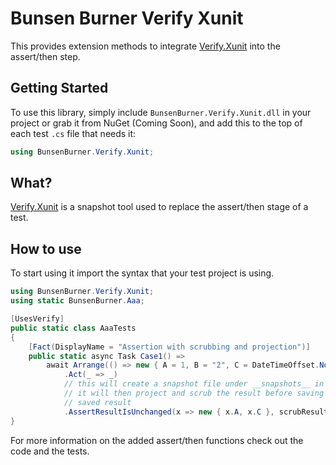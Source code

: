 ﻿# Bunsen Burner Verify Xunit

This provides extension methods to
integrate [Verify.Xunit](https://github.com/VerifyTests/Verify) into the
assert/then
step.

## Getting Started

To use this library, simply include `BunsenBurner.Verify.Xunit.dll` in your
project
or grab
it from NuGet (Coming Soon), and add this to the top of each test `.cs` file
that needs it:

```C#
using BunsenBurner.Verify.Xunit;
```

## What?

[Verify.Xunit](https://github.com/VerifyTests/Verify) is a snapshot tool used to
replace the assert/then stage of a test.

## How to use

To start using it import the syntax that your test project is using.

```c#
using BunsenBurner.Verify.Xunit;
using static BunsenBurner.Aaa;

[UsesVerify]
public static class AaaTests
{
    [Fact(DisplayName = "Assertion with scrubbing and projection")]
    public static async Task Case1() =>
        await Arrange(() => new { A = 1, B = "2", C = DateTimeOffset.Now })
            .Act(_ => _)
            // this will create a snapshot file under __snapshots__ in the same folder as the tests
            // it will then project and scrub the result before saving and comparing with the last
            // saved result
            .AssertResultIsUnchanged(x => new { x.A, x.C }, scrubResults: true);
}
```

For more information on the added assert/then functions check out the code and the
tests.
